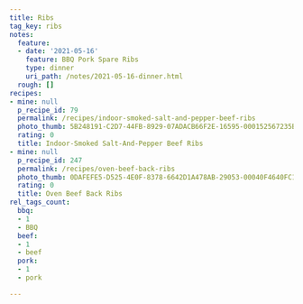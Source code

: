 ```yaml
---
title: Ribs
tag_key: ribs
notes:
  feature:
  - date: '2021-05-16'
    feature: BBQ Pork Spare Ribs
    type: dinner
    uri_path: /notes/2021-05-16-dinner.html
  rough: []
recipes:
- mine: null
  p_recipe_id: 79
  permalink: /recipes/indoor-smoked-salt-and-pepper-beef-ribs
  photo_thumb: 5B248191-C2D7-44FB-8929-07ADACB66F2E-16595-000152567235B35D.jpg
  rating: 0
  title: Indoor-Smoked Salt-And-Pepper Beef Ribs
- mine: null
  p_recipe_id: 247
  permalink: /recipes/oven-beef-back-ribs
  photo_thumb: 0DAFEFE5-D525-4E0F-8378-6642D1A478AB-29053-00040F4640FC15FB.jpg
  rating: 0
  title: Oven Beef Back Ribs
rel_tags_count:
  bbq:
  - 1
  - BBQ
  beef:
  - 1
  - beef
  pork:
  - 1
  - pork

---
```

